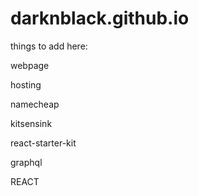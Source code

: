 # darknblack.github.io
things to add here:

webpage

hosting

namecheap

kitsensink

react-starter-kit

graphql

REACT
